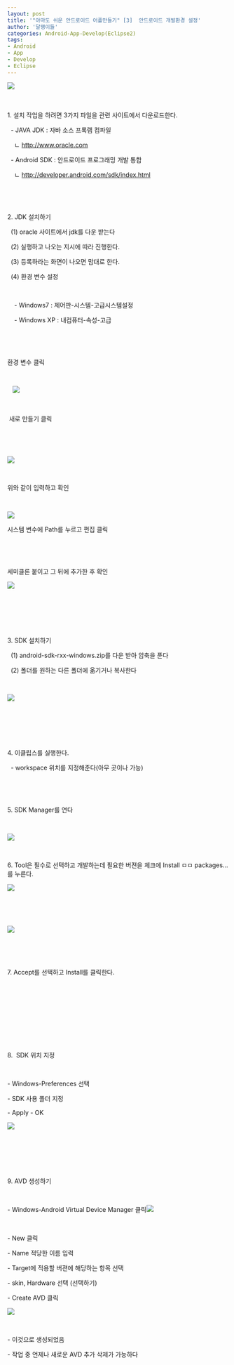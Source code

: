 ```yaml
---
layout: post
title: '"아마도 쉬운 안드로이드 어플만들기" [3]  안드로이드 개발환경 설정'
author: '달팽이들'
categories: Android-App-Develop(Eclipse2)
tags:
- Android
- App
- Develop
- Eclipse
---
```



<script> location.href='https://cafe.naver.com/develoid/231821' ; </script>

<p><img src="https://dthumb-phinf.pstatic.net/?src=%22http%3A%2F%2Fblogfiles.naver.net%2F20130424_140%2Ftjdtnsu_1366796577554IaH4H_JPEG%2Fand.jpg%22&amp;type=cafe_wa740">&nbsp;</p>
<p>&nbsp;</p>
<p>1. 설치 작업을 하려면 3가지 파일을 관련 사이트에서 다운로드한다.</p>
<p>&nbsp; - JAVA JDK : 자바 소스 프록램 컴파일</p>
<p>&nbsp;&nbsp;&nbsp; ㄴ <a href="http://www.oracle.com/">http://www.oracle.com</a></p>
<p>&nbsp; - Android SDK : 안드로이드 프로그래밍 개발 통합</p>
<p>&nbsp;&nbsp;&nbsp; ㄴ <a href="http://developer.android.com/sdk/index.html">http://developer.android.com/sdk/index.html</a></p>
<p>&nbsp;</p>
<p>&nbsp;</p>
<p>2. JDK 설치하기</p>
<p>&nbsp; (1) oracle 사이트에서 jdk를 다운 받는다</p>
<p>&nbsp; (2) 실행하고 나오는 지시에 따라 진행한다.</p>
<p>&nbsp; (3) 등록하라는 화면이 나오면 맘대로 한다.</p>
<p>&nbsp; (4) 환경 변수 설정</p>
<p>&nbsp;</p>
<p>&nbsp; &nbsp; - Windows7 : 제어판-시스템-고급시스템설정</p>
<p>&nbsp;&nbsp;&nbsp; - Windows XP : 내컴퓨터-속성-고급</p>
<p>&nbsp;</p>
<p>&nbsp;</p>
<p>환경 변수 클릭</p>
<p>&nbsp;</p>
<p>&nbsp;&nbsp; <img src="https://dthumb-phinf.pstatic.net/?src=%22http%3A%2F%2Fblogfiles.naver.net%2F20130424_71%2Ftjdtnsu_1366794069077AtH0g_JPEG%2F%25C1%25A6%25B8%25F1_%25BE%25F8%25C0%25BD.JPG%22&amp;type=cafe_wa740"></p>
<p>&nbsp;</p>
<p>&nbsp;새로 만들기 클릭</p>
<p>&nbsp;</p>
<p>&nbsp;</p>
<p><img src="https://dthumb-phinf.pstatic.net/?src=%22http%3A%2F%2Fblogfiles.naver.net%2F20130424_21%2Ftjdtnsu_1366794181013bRYB8_JPEG%2F%25C1%25A6%25B8%25F1_%25BE%25F8%25C0%25BD.JPG%22&amp;type=cafe_wa740"></p>
<p>&nbsp;</p>
<p>위와 같이 입력하고 확인</p>
<p>&nbsp;</p>
<p><img src="https://dthumb-phinf.pstatic.net/?src=%22http%3A%2F%2Fblogfiles.naver.net%2F20130424_273%2Ftjdtnsu_1366794371265bSlAw_JPEG%2F%25C1%25A6%25B8%25F1_%25BE%25F8%25C0%25BD.JPG%22&amp;type=cafe_wa740"></p>
<p>시스템 변수에 Path를 누르고 편집 클릭</p>
<p>&nbsp;</p>
<p>&nbsp;</p>
<p>세미클론 붙이고 그 뒤에 추가한 후 확인&nbsp;</p>
<p><img src="https://dthumb-phinf.pstatic.net/?src=%22http%3A%2F%2Fblogfiles.naver.net%2F20130424_176%2Ftjdtnsu_1366794301686hJx8e_JPEG%2F%25C1%25A6%25B8%25F1_%25BE%25F8%25C0%25BD.JPG%22&amp;type=cafe_wa740"></p>
<p>&nbsp;</p>
<p>&nbsp;</p>
<p>&nbsp;</p>
<p>3. SDK 설치하기</p>
<p>&nbsp; (1) android-sdk-rxx-windows.zip를 다운 받아 압축을 푼다</p>
<p>&nbsp; (2) 폴더를 원하는 다른 폴더에 옮기거나 복사한다</p>
<p>&nbsp;</p>
<p><img src="https://dthumb-phinf.pstatic.net/?src=%22http%3A%2F%2Fblogfiles.naver.net%2F20130424_247%2Ftjdtnsu_1366794514824em6Gj_JPEG%2F%25C1%25A6%25B8%25F1_%25BE%25F8%25C0%25BD.JPG%22&amp;type=cafe_wa740"></p>
<p>&nbsp;</p>
<p>&nbsp;</p>
<p>&nbsp;</p>
<p>4. 이클립스를 실행한다.</p>
<p>&nbsp; - workspace 위치를 지정해준다(아무 곳이나 가능)</p>
<p>&nbsp;</p>
<p>&nbsp;</p>
<p>5. SDK Manager를 연다</p>
<p>&nbsp;</p>
<p><img src="https://dthumb-phinf.pstatic.net/?src=%22http%3A%2F%2Fblogfiles.naver.net%2F20130424_24%2Ftjdtnsu_13667947936656TWK9_JPEG%2F%25C1%25A6%25B8%25F1_%25BE%25F8%25C0%25BD.JPG%22&amp;type=cafe_wa740"></p>
<p>&nbsp;</p>
<p>6. Tool은 필수로 선택하고 개발하는데 필요한 버젼을 체크에 Install ㅁㅁ packages...를 누른다.</p>
<p><img src="https://dthumb-phinf.pstatic.net/?src=%22http%3A%2F%2Fblogfiles.naver.net%2F20130424_167%2Ftjdtnsu_1366794894433350vq_JPEG%2F%25C1%25A6%25B8%25F1_%25BE%25F8%25C0%25BD.JPG%22&amp;type=cafe_wa740">&nbsp;</p>
<p>&nbsp;</p>
<p>&nbsp;</p>
<p><img src="https://dthumb-phinf.pstatic.net/?src=%22http%3A%2F%2Fblogfiles.naver.net%2F20130424_297%2Ftjdtnsu_1366794950058vfQi6_JPEG%2F%25C1%25A6%25B8%25F1_%25BE%25F8%25C0%25BD.JPG%22&amp;type=cafe_wa740">&nbsp;</p>
<p>&nbsp;</p>
<p>&nbsp;</p>
<p>7. Accept를 선택하고 Install를 클릭한다.</p>
<p>&nbsp;</p>
<p>&nbsp;</p>
<p>&nbsp;</p>
<p>&nbsp;</p>
<p>&nbsp;</p>
<p>8.&nbsp; SDK 위치 지정</p>
<p>&nbsp;</p>
<p>- Windows-Preferences 선택</p>
<p>- SDK 사용 폴더 지정</p>
<p>- Apply - OK&nbsp;</p>
<p><img src="https://dthumb-phinf.pstatic.net/?src=%22http%3A%2F%2Fblogfiles.naver.net%2F20130424_25%2Ftjdtnsu_1366795963012mkiCR_JPEG%2F%25C1%25A6%25B8%25F1_%25BE%25F8%25C0%25BD.JPG%22&amp;type=cafe_wa740"></p>
<p>&nbsp;</p>
<p>&nbsp;</p>
<p>&nbsp;</p>
<p>9. AVD 생성하기</p>
<p>&nbsp;</p>
<p>- Windows-Android Virtual Device Manager 클릭<img src="https://dthumb-phinf.pstatic.net/?src=%22http%3A%2F%2Fblogfiles.naver.net%2F20130424_20%2Ftjdtnsu_1366796092562rFEuN_JPEG%2F%25C1%25A6%25B8%25F1_%25BE%25F8%25C0%25BD.JPG%22&amp;type=cafe_wa740"></p>
<p>&nbsp;</p>
<p>- New 클릭</p>
<p>- Name 적당한 이름 입력</p>
<p>- Target에 적용할 버젼에 해당하는 항목 선택</p>
<p>- skin, Hardware 선택 (선택하기)</p>
<p>- Create AVD 클릭</p>
<p><img src="https://dthumb-phinf.pstatic.net/?src=%22http%3A%2F%2Fblogfiles.naver.net%2F20130424_187%2Ftjdtnsu_1366796212195UEMmj_JPEG%2F%25C1%25A6%25B8%25F1_%25BE%25F8%25C0%25BD.JPG%22&amp;type=cafe_wa740"></p>
<p>&nbsp;</p>
<p>- 이것으로 생성되었음</p>
<p>- 작업 중 언제나 새로운 AVD 추가 삭제가 가능하다&nbsp;</p>
<p>&nbsp;</p>
<p>&nbsp;</p>

